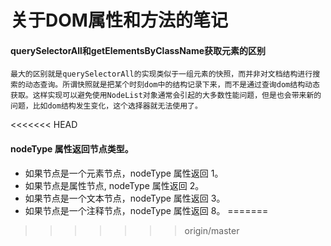 # 关于DOM属性和方法的笔记


#### querySelectorAll和getElementsByClassName获取元素的区别
	最大的区别就是querySelectorAll的实现类似于一组元素的快照，而并非对文档结构进行搜索的动态查询。所谓快照就是把某个时刻dom中的结构记录下来，而不是通过查询dom结构动态获取。这样实现可以避免使用NodeList对象通常会引起的大多数性能问题，但是也会带来新的问题，比如dom结构发生变化，这个选择器就无法使用了。
<<<<<<< HEAD


#### nodeType 属性返回节点类型。

 - 如果节点是一个元素节点，nodeType 属性返回 1。
 - 如果节点是属性节点, nodeType 属性返回 2。
 - 如果节点是一个文本节点，nodeType 属性返回 3。
 - 如果节点是一个注释节点，nodeType 属性返回 8。
=======
>>>>>>> origin/master
